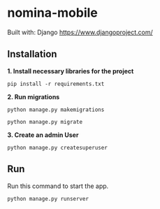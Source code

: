 # nomina-mobile

Built with: Django 
https://www.djangoproject.com/


## Installation

<strong>1. Install necessary libraries for the project</strong>
```
pip install -r requirements.txt
```
<strong>2. Run migrations</strong>
```
python manage.py makemigrations
```
```
python manage.py migrate
```
<strong>3. Create an admin User</strong>
```
python manage.py createsuperuser
```

## Run

Run this command to start the app. 
```
python manage.py runserver
```
